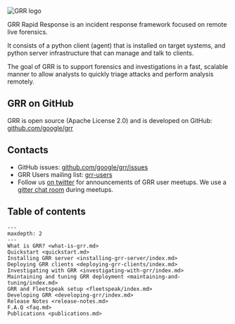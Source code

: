 ![GRR logo](images/grr_logo_real_sm.png)

GRR Rapid Response is an incident response framework focused on remote live forensics.

It consists of a python client (agent) that is installed on target systems, and python server infrastructure that can manage and talk to clients.

The goal of GRR is to support forensics and investigations in a fast, scalable manner to allow analysts to quickly triage attacks and perform analysis remotely.

## GRR on GitHub

GRR is open source (Apache License 2.0) and is developed on GitHub: [github.com/google/grr](https://github.com/google/grr)

## Contacts

* GitHub issues: [github.com/google/grr/issues](https://github.com/google/grr/issues)
* GRR Users mailing list: [grr-users](https://groups.google.com/forum/#!forum/grr-users)
* Follow us [on twitter](https://twitter.com/grrresponse) for announcements of GRR user meetups. We use a [gitter chat room](https://gitter.im/google/grr) during meetups.

## Table of contents

```{toctree}
---
maxdepth: 2
---
What is GRR? <what-is-grr.md>
Quickstart <quickstart.md>
Installing GRR server <installing-grr-server/index.md>
Deploying GRR clients <deploying-grr-clients/index.md>
Investigating with GRR <investigating-with-grr/index.md>
Maintaining and tuning GRR deployment <maintaining-and-tuning/index.md>
GRR and Fleetspeak setup <fleetspeak/index.md>
Developing GRR <developing-grr/index.md>
Release Notes <release-notes.md>
F.A.Q <faq.md>
Publications <publications.md>
```

